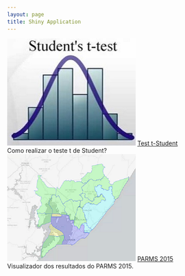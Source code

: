 ```yaml
---
layout: page
title: Shiny Application
---
```


<div class="galleryItems">

<div class="galleryItem">
  <a href="https://adelmofilho.shinyapps.io/testet/"><img class="galleryItemImage" src="/img/ttest.jpg"/></a>
  <a href="https://adelmofilho.shinyapps.io/testet/" class="galleryItemLabel">Test t-Student</a>
  <div class="galleryItemDescription">Como realizar o teste t de Student?</div>
</div>

<div class="galleryItem">
  <a href="https://adelmofilho.shinyapps.io/mapeaR/"><img class="galleryItemImage" src="/img/parms.PNG"/></a>
  <a href="http://162.243.21.217:3838/mapeaR/" class="galleryItemLabel">PARMS 2015</a>
  <div class="galleryItemDescription">Visualizador dos resultados do PARMS 2015.</div>
</div>

</div>
